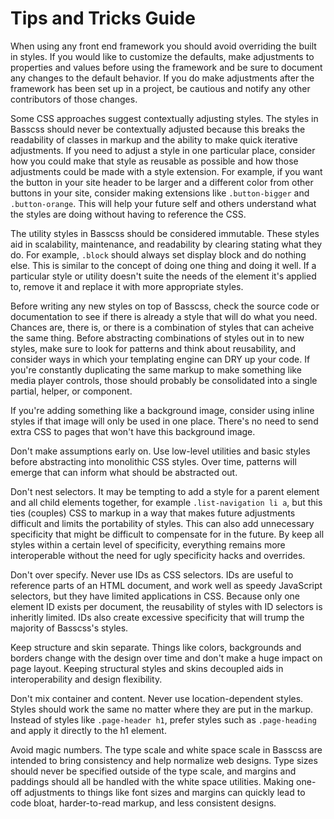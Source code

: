 # Tips and Tricks Guide

When using any front end framework you should avoid overriding the built in styles.
If you would like to customize the defaults, make adjustments to properties and values
before using the framework and be sure to document any changes to the default behavior.
If you do make adjustments after the framework has been set up in a project,
be cautious and notify any other contributors of those changes.

Some CSS approaches suggest contextually adjusting styles. The styles in Basscss should never
be contextually adjusted because this breaks the readability of classes in markup and the ability
to make quick iterative adjustments. If you need to adjust a style in one particular place,
consider how you could make that style as reusable as possible and how those
adjustments could be made with a style extension. For example, if you want the button in your site header to
be larger and a different color from other buttons in your site, consider making extensions
like `.button-bigger` and `.button-orange`. This will help your future self and others understand
what the styles are doing without having to reference the CSS.

The utility styles in Basscss should be considered immutable. These styles aid in scalability,
maintenance, and readability by clearing stating what they do. For example, `.block` should always
set display block and do nothing else. This is similar to the concept of doing one thing and doing it well.
If a particular style or utility doesn't suite the needs of the element it's applied to,
remove it and replace it with more appropriate styles.

Before writing any new styles on top of Basscss, check the source code or documentation to see
if there is already a style that will do what you need. Chances are, there is, or there is a combination
of styles that can acheive the same thing. Before abstracting combinations of styles out in to new styles,
make sure to look for patterns and think about reusability, and consider ways in which your templating engine
can DRY up your code. If you're constantly duplicating the same markup to make something like
media player controls, those should probably be consolidated into a single partial, helper, or component.

If you're adding something like a background image, consider using inline styles if that
image will only be used in one place. There's no need to send extra CSS to pages that won't 
have this background image.

Don't make assumptions early on. Use low-level utilities and basic styles before abstracting into
monolithic CSS styles. Over time, patterns will emerge that can inform what should be abstracted out.

Don't nest selectors. It may be tempting to add a style for a parent element and all child elements together,
for example `.list-navigation li a`, but this ties (couples) CSS to markup
in a way that makes future adjustments difficult and limits the portability of styles.
This can also add unnecessary specificity that might be difficult to compensate for in the future.
By keep all styles within a certain level of specificity, everything remains more interoperable without the
need for ugly specificity hacks and overrides.

Don't over specify.
Never use IDs as CSS selectors. IDs are useful to reference parts of an HTML document,
and work well as speedy JavaScript selectors, but they have limited applications in CSS.
Because only one element ID exists per document, the reusability of styles with ID selectors is inheritly limited.
IDs also create excessive specificity that will trump the majority of Basscss's styles.

Keep structure and skin separate. Things like colors, backgrounds and borders change
with the design over time and don't make a huge impact on page layout.
Keeping structural styles and skins decoupled aids in interoperability and design flexibility.

Don't mix container and content.
Never use location-dependent styles. Styles should work the same no matter where they are put in the markup.
Instead of styles like `.page-header h1`, prefer styles such as `.page-heading` and apply it directly to the h1 element.

Avoid magic numbers. The type scale and white space scale in Basscss are intended
to bring consistency and help normalize web designs. Type sizes should never be specified
outside of the type scale, and margins and paddings should all be handled with the white space utilities.
Making one-off adjustments to things like font sizes and margins can quickly lead to code bloat,
harder-to-read markup, and less consistent designs.

